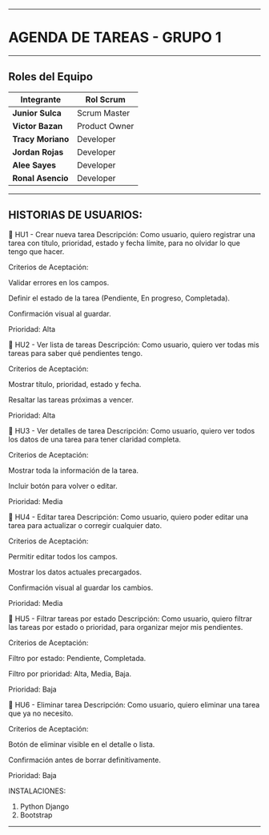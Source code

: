 -------------------------------------------
# AGENDA DE TAREAS - GRUPO 1

----------------------------
## Roles del Equipo

| Integrante           | Rol Scrum     |
|--------------------- |---------------|
| **Junior Sulca**     | Scrum Master  |
| **Victor Bazan**     | Product Owner |
| **Tracy Moriano**    | Developer     |
| **Jordan Rojas**     | Developer     |
| **Alee Sayes**       | Developer     |
| **Ronal Asencio**    | Developer     |
-------------------------------------------------------------

## HISTORIAS DE USUARIOS:
🧩 HU1 - Crear nueva tarea
Descripción:
Como usuario, quiero registrar una tarea con título, prioridad, estado y fecha límite, para no olvidar lo que tengo que hacer.

Criterios de Aceptación:

Validar errores en los campos.

Definir el estado de la tarea (Pendiente, En progreso, Completada).

Confirmación visual al guardar.

Prioridad: Alta

🧩 HU2 - Ver lista de tareas
Descripción:
Como usuario, quiero ver todas mis tareas para saber qué pendientes tengo.

Criterios de Aceptación:

Mostrar título, prioridad, estado y fecha.

Resaltar las tareas próximas a vencer.

Prioridad: Alta

🧩 HU3 - Ver detalles de tarea
Descripción:
Como usuario, quiero ver todos los datos de una tarea para tener claridad completa.

Criterios de Aceptación:

Mostrar toda la información de la tarea.

Incluir botón para volver o editar.

Prioridad: Media

🧩 HU4 - Editar tarea
Descripción:
Como usuario, quiero poder editar una tarea para actualizar o corregir cualquier dato.

Criterios de Aceptación:

Permitir editar todos los campos.

Mostrar los datos actuales precargados.

Confirmación visual al guardar los cambios.

Prioridad: Media

🧩 HU5 - Filtrar tareas por estado
Descripción:
Como usuario, quiero filtrar las tareas por estado o prioridad, para organizar mejor mis pendientes.

Criterios de Aceptación:

Filtro por estado: Pendiente, Completada.

Filtro por prioridad: Alta, Media, Baja.

Prioridad: Baja

🧩 HU6 - Eliminar tarea
Descripción:
Como usuario, quiero eliminar una tarea que ya no necesito.

Criterios de Aceptación:

Botón de eliminar visible en el detalle o lista.

Confirmación antes de borrar definitivamente.

Prioridad: Baja

INSTALACIONES:

1. Python Django
2. Bootstrap
--------------------------------
